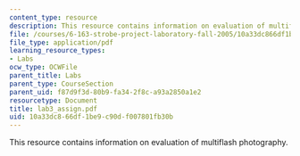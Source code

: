 ```yaml
---
content_type: resource
description: This resource contains information on evaluation of multiflash photography.
file: /courses/6-163-strobe-project-laboratory-fall-2005/10a33dc866df1be9c90df007801fb30b_lab3_assign.pdf
file_type: application/pdf
learning_resource_types:
- Labs
ocw_type: OCWFile
parent_title: Labs
parent_type: CourseSection
parent_uid: f87d9f3d-80b9-fa34-2f8c-a93a2850a1e2
resourcetype: Document
title: lab3_assign.pdf
uid: 10a33dc8-66df-1be9-c90d-f007801fb30b
---
```

This resource contains information on evaluation of multiflash photography.